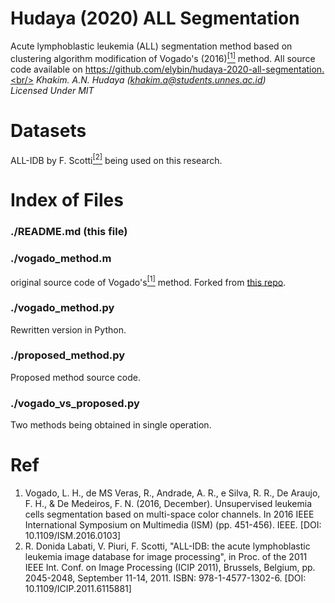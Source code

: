 # Hudaya (2020) ALL Segmentation
Acute lymphoblastic leukemia (ALL) segmentation method based on clustering algorithm modification of Vogado's (2016)<a href="#ref"><sup>[1]</sup></a> method. All source code available on https://github.com/elybin/hudaya-2020-all-segmentation.<br/>
<i>Khakim. A.N. Hudaya (khakim.a@students.unnes.ac.id)</i><br/>
<i>Licensed Under MIT</i>

# Datasets 
ALL-IDB by F. Scotti<a href="#ref"><sup>[2]</sup></a> being used on this research. 

# Index of Files
### ./README.md (this file)
### ./vogado_method.m
original source code of Vogado's<a href="#ref"><sup>[1]</sup></a> method. Forked from <a href="https://github.com/lhvogado/Recent-Computational-Methods-for-White-Blood-Cell-Nuclei-Segmentation-A-Comparative-Study">this repo</a>.
### ./vogado_method.py
Rewritten version in Python.
### ./proposed_method.py
Proposed method source code.
### ./vogado_vs_proposed.py
Two methods being obtained in single operation.

# Ref
<ol>
<li>Vogado, L. H., de MS Veras, R., Andrade, A. R., e Silva, R. R., De Araujo, F. H., & De Medeiros, F. N. (2016, December). Unsupervised leukemia cells segmentation based on multi-space color channels. In 2016 IEEE International Symposium on Multimedia (ISM) (pp. 451-456). IEEE. [DOI: 10.1109/ISM.2016.0103]
</li>
<li>R. Donida Labati, V. Piuri, F. Scotti, "ALL-IDB: the acute lymphoblastic leukemia image database for image processing", in Proc. of the 2011 IEEE Int. Conf. on Image Processing (ICIP 2011), Brussels, Belgium, pp. 2045-2048, September 11-14, 2011. ISBN: 978-1-4577-1302-6. [DOI: 10.1109/ICIP.2011.6115881]
</li>
</ol>

